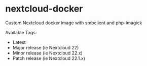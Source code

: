 # nextcloud-docker
Custom Nextcloud docker image with smbclient and php-imagick

Available Tags:
- Latest
- Major release (ie Nextcloud 22)
- Minor release (ie Nextcloud 22.x)
- Patch release (ie Nextcloud 22.1.x)